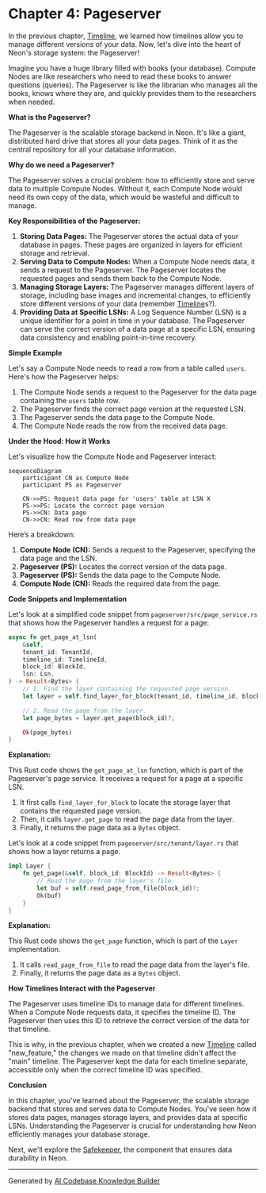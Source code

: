 # Chapter 4: Pageserver

In the previous chapter, [Timeline](03_timeline_.md), we learned how timelines allow you to manage different versions of your data. Now, let's dive into the heart of Neon's storage system: the Pageserver!

Imagine you have a huge library filled with books (your database). Compute Nodes are like researchers who need to read these books to answer questions (queries). The Pageserver is like the librarian who manages all the books, knows where they are, and quickly provides them to the researchers when needed.

**What is the Pageserver?**

The Pageserver is the scalable storage backend in Neon. It's like a giant, distributed hard drive that stores all your data pages. Think of it as the central repository for all your database information.

**Why do we need a Pageserver?**

The Pageserver solves a crucial problem: how to efficiently store and serve data to multiple Compute Nodes. Without it, each Compute Node would need its own copy of the data, which would be wasteful and difficult to manage.

**Key Responsibilities of the Pageserver:**

1.  **Storing Data Pages:** The Pageserver stores the actual data of your database in pages. These pages are organized in layers for efficient storage and retrieval.
2.  **Serving Data to Compute Nodes:** When a Compute Node needs data, it sends a request to the Pageserver. The Pageserver locates the requested pages and sends them back to the Compute Node.
3.  **Managing Storage Layers:** The Pageserver manages different layers of storage, including base images and incremental changes, to efficiently store different versions of your data (remember [Timeline](03_timeline_.md)s?).
4.  **Providing Data at Specific LSNs:** A Log Sequence Number (LSN) is a unique identifier for a point in time in your database. The Pageserver can serve the correct version of a data page at a specific LSN, ensuring data consistency and enabling point-in-time recovery.

**Simple Example**

Let's say a Compute Node needs to read a row from a table called `users`. Here's how the Pageserver helps:

1.  The Compute Node sends a request to the Pageserver for the data page containing the `users` table row.
2.  The Pageserver finds the correct page version at the requested LSN.
3.  The Pageserver sends the data page to the Compute Node.
4.  The Compute Node reads the row from the received data page.

**Under the Hood: How it Works**

Let's visualize how the Compute Node and Pageserver interact:

```mermaid
sequenceDiagram
    participant CN as Compute Node
    participant PS as Pageserver

    CN->>PS: Request data page for 'users' table at LSN X
    PS->>PS: Locate the correct page version
    PS->>CN: Data page
    CN->>CN: Read row from data page
```

Here’s a breakdown:

1.  **Compute Node (CN):** Sends a request to the Pageserver, specifying the data page and the LSN.
2.  **Pageserver (PS):** Locates the correct version of the data page.
3.  **Pageserver (PS):** Sends the data page to the Compute Node.
4.  **Compute Node (CN):** Reads the required data from the page.

**Code Snippets and Implementation**

Let's look at a simplified code snippet from `pageserver/src/page_service.rs` that shows how the Pageserver handles a request for a page:

```rust
async fn get_page_at_lsn(
    &self,
    tenant_id: TenantId,
    timeline_id: TimelineId,
    block_id: BlockId,
    lsn: Lsn,
) -> Result<Bytes> {
    // 1. Find the layer containing the requested page version.
    let layer = self.find_layer_for_block(tenant_id, timeline_id, block_id, lsn)?;

    // 2. Read the page from the layer.
    let page_bytes = layer.get_page(block_id)?;

    Ok(page_bytes)
}
```

**Explanation:**

This Rust code shows the `get_page_at_lsn` function, which is part of the Pageserver's page service. It receives a request for a page at a specific LSN.

1.  It first calls `find_layer_for_block` to locate the storage layer that contains the requested page version.
2.  Then, it calls `layer.get_page` to read the page data from the layer.
3.  Finally, it returns the page data as a `Bytes` object.

Let's look at a code snippet from `pageserver/src/tenant/layer.rs` that shows how a layer returns a page.

```rust
impl Layer {
    fn get_page(&self, block_id: BlockId) -> Result<Bytes> {
        // Read the page from the layer's file.
        let buf = self.read_page_from_file(block_id)?;
        Ok(buf)
    }
}
```

**Explanation:**

This Rust code shows the `get_page` function, which is part of the `Layer` implementation.

1.  It calls `read_page_from_file` to read the page data from the layer's file.
2.  Finally, it returns the page data as a `Bytes` object.

**How Timelines Interact with the Pageserver**

The Pageserver uses timeline IDs to manage data for different timelines. When a Compute Node requests data, it specifies the timeline ID. The Pageserver then uses this ID to retrieve the correct version of the data for that timeline.

This is why, in the previous chapter, when we created a new [Timeline](03_timeline_.md) called "new_feature," the changes we made on that timeline didn't affect the "main" timeline. The Pageserver kept the data for each timeline separate, accessible only when the correct timeline ID was specified.

**Conclusion**

In this chapter, you've learned about the Pageserver, the scalable storage backend that stores and serves data to Compute Nodes. You've seen how it stores data pages, manages storage layers, and provides data at specific LSNs. Understanding the Pageserver is crucial for understanding how Neon efficiently manages your database storage.

Next, we'll explore the [Safekeeper](05_safekeeper_.md), the component that ensures data durability in Neon.


---

Generated by [AI Codebase Knowledge Builder](https://github.com/The-Pocket/Tutorial-Codebase-Knowledge)